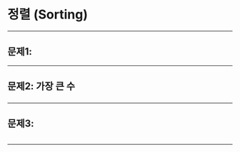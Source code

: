 # 정렬 (Sorting)
----------
## 문제1:

----------
## 문제2: 가장 큰 수
#####
----------
## 문제3:
######
----------
